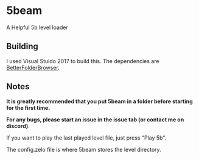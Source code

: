 # 5beam
A Helpful 5b level loader

## Building
I used Visual Stuido 2017 to build this. The dependencies are [BetterFolderBrowser](https://www.nuget.org/packages/BetterFolderBrowser/).

## Notes
**It is greatly recommended that you put 5beam in a folder before starting for the first time.**

**For any bugs, please start an issue in the issue tab (or contact me on discord)**. 

If you want to play the last played level file, just press "Play 5b".

The config.zelo file is where 5beam stores the level directory.
